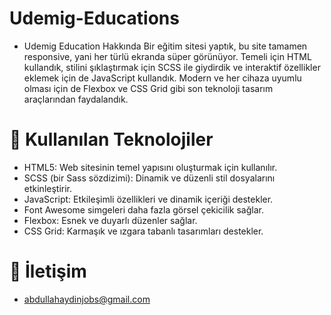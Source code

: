 # Udemig-Educations

+ Udemig Education Hakkında
Bir eğitim sitesi yaptık, bu site tamamen responsive, yani her türlü ekranda süper görünüyor. Temeli için HTML kullandık, stilini şıklaştırmak için SCSS ile giydirdik ve interaktif özellikler eklemek için de JavaScript kullandık. Modern ve her cihaza uyumlu olması için de Flexbox ve CSS Grid gibi son teknoloji tasarım araçlarından faydalandık.


# 🧰 Kullanılan Teknolojiler
+ HTML5: Web sitesinin temel yapısını oluşturmak için kullanılır.
+ SCSS (bir Sass sözdizimi): Dinamik ve düzenli stil dosyalarını etkinleştirir.
+ JavaScript: Etkileşimli özellikleri ve dinamik içeriği destekler.
+ Font Awesome simgeleri daha fazla görsel çekicilik sağlar.
+ Flexbox: Esnek ve duyarlı düzenler sağlar.
+ CSS Grid: Karmaşık ve ızgara tabanlı tasarımları destekler.

# 📧 İletişim
+ abdullahaydinjobs@gmail.com
